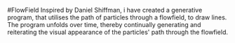 #FlowField
Inspired by Daniel Shiffman, i have created a generative program, that utilises the path of particles through a flowfield, to draw lines.
The program unfolds over time, thereby continually generating and reiterating the visual appearance of the particles' path through the flowfield.
